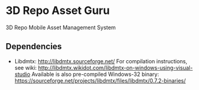 # 3D Repo Asset Guru
3D Repo Mobile Asset Management System


## Dependencies

* Libdmtx: http://libdmtx.sourceforge.net/
For compilation instructions, see wiki: http://libdmtx.wikidot.com/libdmtx-on-windows-using-visual-studio
Available is also pre-compiled Windows-32 binary: https://sourceforge.net/projects/libdmtx/files/libdmtx/0.7.2-binaries/
